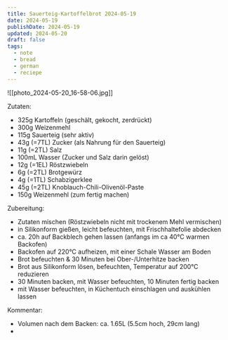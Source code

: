 ```yaml
---
title: Sauerteig-Kartoffelbrot 2024-05-19
date: 2024-05-19
publishDate: 2024-05-19
updated: 2024-05-20
draft: false
tags:
  - note
  - bread
  - german
  - reciepe
---
```


![[photo_2024-05-20_16-58-06.jpg]]

Zutaten:

- 325g Kartoffeln (geschält, gekocht, zerdrückt)
- 300g Weizenmehl
- 115g Sauerteig (sehr aktiv)
- 43g (=7TL) Zucker (als Nahrung für den Sauerteig)
- 11g (=2TL) Salz
- 100mL Wasser (Zucker und Salz darin gelöst)
- 12g (=1EL) Röstzwiebeln
- 6g (=2TL) Brotgewürz
- 4g (=1TL) Schabzigerklee
- 45g (=2TL) Knoblauch-Chili-Olivenöl-Paste
- 150g Weizenmehl (zum fertig machen)

Zubereitung:

- Zutaten mischen (Röstzwiebeln nicht mit trockenem Mehl vermischen)
- in Silikonform gießen, leicht befeuchten, mit Frischhaltefolie abdecken
- ca. 20h auf Backblech gehen lassen (anfangs im ca 40°C warmen Backofen)
- Backofen auf 220°C aufheizen, mit einer Schale Wasser am Boden
- Brot befeuchten & 30 Minuten bei Ober-/Unterhitze backen
- Brot aus Silikonform lösen, befeuchten, Temperatur auf 200°C reduzieren
- 30 Minuten backen, mit Wasser befeuchten, 10 Minuten fertig backen
- mit Wasser befeuchten, in Küchentuch einschlagen und auskühlen lassen

Kommentar:

- Volumen nach dem Backen: ca. 1.65L (5.5cm hoch, 29cm lang)
- 